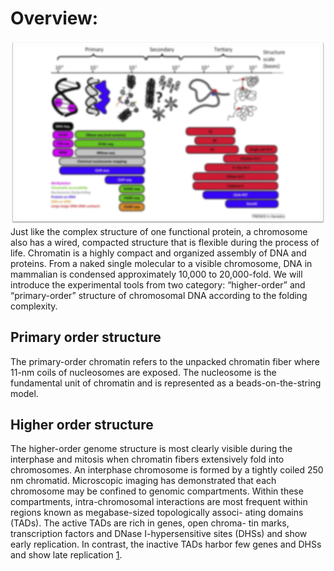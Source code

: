 # Overview:
![](/assets/str.png)
Just like the complex structure of one functional protein, a chromosome also has a wired, compacted structure that is flexible during the process of life. Chromatin is a highly compact and organized assembly of DNA and proteins. From a naked single molecular to a visible chromosome, DNA in mammalian is condensed approximately 10,000 to 20,000-fold. We will introduce the experimental tools from two category: “higher-order” and “primary-order” structure of chromosomal DNA according to the folding complexity. 

## Primary order structure
The primary-order chromatin refers to the unpacked chromatin fiber where 11-nm coils of nucleosomes are exposed. The nucleosome is the fundamental unit of chromatin and is represented as a beads-on-the-string model. 

## Higher order structure
The higher-order genome structure is most clearly visible during the interphase and mitosis when chromatin fibers extensively fold into chromosomes. An interphase chromosome is formed by a tightly coiled 250 nm chromatid. Microscopic imaging has demonstrated that each chromosome may be confined to genomic compartments. Within these compartments, intra-chromosomal interactions are most frequent within regions known as megabase-sized topologically associ- ating domains (TADs). The active TADs are rich in genes, open chroma- tin marks, transcription factors and DNase I-hypersensitive sites (DHSs) and show early replication. In contrast, the inactive TADs harbor few genes and DHSs and show late replication [1](https://doi.org/10.1016/j.csbj.2018.02.003).




